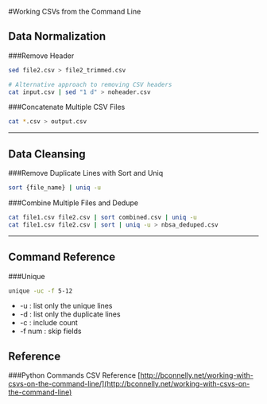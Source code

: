 #Working CSVs from the Command Line

## Data Normalization

###Remove Header

```bash
sed file2.csv > file2_trimmed.csv
```

```bash
# Alternative approach to removing CSV headers
cat input.csv | sed "1 d" > noheader.csv
```

###Concatenate Multiple CSV Files

```bash
cat *.csv > output.csv
```
----


## Data Cleansing


###Remove Duplicate Lines with Sort and Uniq

```bash
sort {file_name} | uniq -u
```

###Combine Multiple Files and Dedupe

```bash
cat file1.csv file2.csv | sort combined.csv | uniq -u
cat file1.csv file2.csv | sort | uniq -u > nbsa_deduped.csv
```
----


## Command Reference

###Unique 

```bash
unique -uc -f 5-12
```

- -u : list only the unique lines
- -d : list only the duplicate lines
- -c : include count
- -f num : skip fields

## Reference
###Python Commands CSV Reference
[http://bconnelly.net/working-with-csvs-on-the-command-line/](http://bconnelly.net/working-with-csvs-on-the-command-line)
